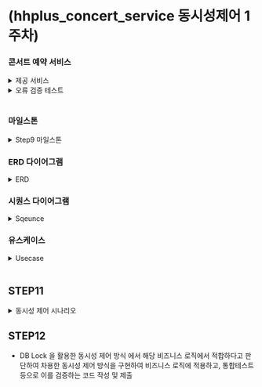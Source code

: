 # (hhplus_concert_service 동시성제어 1주차)
### 콘서트 예약 서비스
<details>
<summary>제공 서비스</summary>
  <li>1.예약 가능 콘서트 조회</li>
  <li>2.콘서트 날짜 및 좌석 조회</li>
  <li>3.콘서트 예약</li>
  <li>4.포인트 조회/충전/사용</li>
  <li>결제</li>
</details>

<details>
<summary>오류 검증 테스트</summary>
  <ul>
    <li>콘서트 조회</li>
      <ul>
        <li>1. 예약 가능 콘서트가 아닌 경우</li>
      </ul>
  </ul>

  <ul>
    <li>콘서트 예약</li>
    <ul>
      <li>1.이미 예약된 좌석일 경우</li>
      <li>2.예약 후 5분 내 결제를 완료하지 않은 경우</li>
    </ul>
  </ul>
  
  <ul>
    <li>포인트 조회/충전/사용</li>
      <ul>
        <li>1.충전 포인트가 0보다 작은경우</li>
      </ul>
  </ul>

  <ul>
    <li>결제</li>
      <ul>
        <li>1.포인트가 부족할 경우</li>
        <li>2.토큰이 없는 경우</li>
      </ul>
  </ul>
</details>

<br>

### 마일스톤
<details>
  <summary>Step9 마일스톤</summary>
  <li><img width="865" alt="마일스톤" src="https://github.com/user-attachments/assets/f63bf13f-2c33-4491-b407-26de784f4279">
 </li>
</details>

### ERD 다이어그램
<details>
  <summary>ERD</summary>
  <li><img width="619" alt="ERD다이어그램" src="https://github.com/user-attachments/assets/f35f505c-b2f4-4f13-b970-baee44ee9f49"></li>
</details>

### 시퀀스 다이어그램
<details>
  <summary>Sqeunce</summary>
  <li><img width="521" alt="유스케이스 예시" src="https://github.com/user-attachments/assets/12258fb1-8da2-45b8-afbb-78de93634a0f">
</li>
</details>

### 유스케이스
<details>
  <summary>Usecase</summary>
  <li><img width="500" alt="유스케이스 다이어그램" src="https://github.com/user-attachments/assets/eaea2ac8-4eed-4792-b50e-73162d165d52"></li>
</details>

<br>

## STEP11
<details>
<summary>동시성 제어 시나리오</summary>

  ## 1. Reservation Service

### 실패 솔루션 
<img width="663" alt="비관적 락" src="https://github.com/user-attachments/assets/72fc2563-01ff-4ab5-bd59-b1f67d22f866">
<br><br>
장점: 완벽한 충돌 방지 보장 <br>
단점: ConccertSeat 조회부터 락을 걸어 작업이 오래걸리며 DeadLock 발생<br><br><br>

<img width="667" alt="낙관적 락" src="https://github.com/user-attachments/assets/6db186dc-fedd-4854-b0e4-40d5ff85ab0a">
<br><br>
장점: 충돌 발생 시에만 Lock이 사용되기에 성능 보장<br>
단점: 한번에 성공 시 속도가 보장되나 Retry로 인한 시간 지연 및 예약 실패

### 적용 솔루션
<img width="544" alt="낙관+비관" src="https://github.com/user-attachments/assets/8954a16a-86e3-41a1-8688-2c277fd52ae0">
 <br>
 
#### 이유<br>

제가 낙관적 락과 비관적 락을 동시에 사용한 가장 큰 이유는 성능과 안정성의 균형을 맞추고 싶었기 때문입니다.
낙관적 락을 이용하여 읽기 성능을 유지하고, 비관적 락을 통해 ConcertSeat의 상태를 변경 할 때 충돌을 방지하기 위해서 입니다.

낙관적 락을 사용하다 충돌 시, 1차 캐쉬를 초기화 하고, 재시도 로직을 통해 비관적 락의 충돌을 최소화하려고 노력하였습니다.

## 2. Point Service

### 적용 솔루션
<img width="665" alt="포인트 락" src="https://github.com/user-attachments/assets/b18595a3-d07e-4e49-b932-bc4af8b40389"> <br>
#### 이유<br>

포인트 충전/차감에 있어 가장 많이 발생할 수 있는 충돌은 동일한 사용자가 동시에 수행할 수 있기 때문에 충돌이 발생하는 경우라고 생각했습니다.
그렇기에 충돌의 빈도가 적다고 생각하였습니다. 그렇기에 성능과 데이터의 일관성을 균형 있게 유지하기 위해 낙관적 락을 적용하였고, 충돌이 발생 시에만
ObjectOptimisticLockingFailureException이 발생하도록 하였고, RollBack이 되도록 코드를 구현하였습니다.
</details>

## STEP12
- DB Lock 을 활용한 동시성 제어 방식 에서 해당 비즈니스 로직에서 적합하다고 판단하여 차용한 동시성 제어 방식을 구현하여 비즈니스 로직에 적용하고, 통합테스트 등으로 이를 검증하는 코드 작성 및 제출

